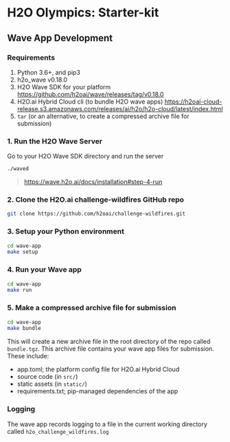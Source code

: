# H2O Olympics: Starter-kit

## Wave App Development

### Requirements

1. Python 3.6+, and pip3
2. h2o_wave v0.18.0
3. H2O Wave SDK for your platform
   https://github.com/h2oai/wave/releases/tag/v0.18.0
4. H2O.ai Hybrid Cloud cli (to bundle H2O wave apps)
   https://h2oai-cloud-release.s3.amazonaws.com/releases/ai/h2o/h2o-cloud/latest/index.html
5. `tar` (or an alternative, to create a compressed archive file for submission)

### 1. Run the H2O Wave Server

Go to your H2O Wave SDK directory and run the server

```bash
./waved
```
> https://wave.h2o.ai/docs/installation#step-4-run


### 2. Clone the H2O.ai challenge-wildfires GitHub repo

```bash
git clone https://github.com/h2oai/challenge-wildfires.git
```

### 3. Setup your Python environment

```bash
cd wave-app
make setup
```

### 4. Run your Wave app

```bash
cd wave-app
make run
```

### 5. Make a compressed archive file for submission

```bash
cd wave-app
make bundle
```

This will create a new archive file in the root directory of the repo called `bundle.tgz`. This archive file contains your wave app files for submission. These include:
- app.toml; the platform config file for H2O.ai Hybrid Cloud
- source code (in `src/`)
- static assets (in `static/`)
- requirements.txt; pip-managed dependencies of the app

### Logging

The wave app records logging to a file in the current working directory called `h2o_challenge_wildfires.log`

